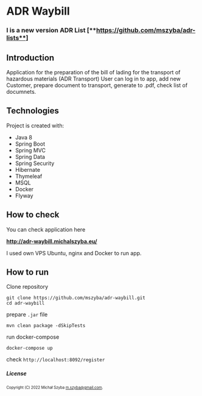# ADR Waybill

### I is a new version ADR List [**https://github.com/mszyba/adr-lists**]

## Introduction
Application for the preparation of the bill of lading for the transport of hazardous materials (ADR Transport)
User can log in to app, add new Customer, prepare document to transport, generate to .pdf, check list of documnets.

## Technologies
Project is created with:
* Java 8
* Spring Boot
* Spring MVC
* Spring Data
* Spring Security
* Hibernate
* Thymeleaf
* MSQL
* Docker
* Flyway

## How to check
You can check application here

**http://adr-waybill.michalszyba.eu/**

I used own VPS Ubuntu, nginx and Docker to run app.

## How to run
Clone repository
```
git clone https://github.com/mszyba/adr-waybill.git
cd adr-waybill
```

prepare `.jar` file

`mvn clean package -dSkipTests`

run docker-compose

`docker-compose up`

check `http://localhost:8092/register`

##### License
<sub><sup>Copyright (C) 2022 Michał Szyba <m.szyba@gmail.com>.</sup></sub>
